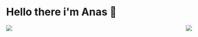 # Hello there i'm Anas 👋
<style type = "text/css">
#right{
      border-radius: 30%;
  }
</style>

<img align="left" src="https://github-readme-stats.vercel.app/api?username=Sudoeranas&show_icons=true&theme=radical" />

<img class="right" align="right" src="https://github-readme-stats.vercel.app/api/top-langs/?username=Sudoeranas&layout=compact" />
